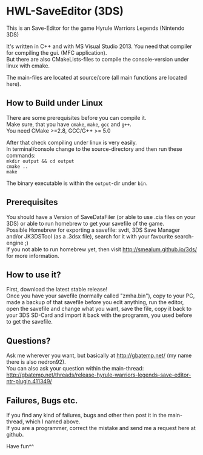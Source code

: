 # HWL-SaveEditor (3DS)
This is an Save-Editor for the game Hyrule Warriors Legends (Nintendo 3DS)

It's written in C++ and with MS Visual Studio 2013. You need that compiler for compiling the gui. (MFC application).  
But there are also CMakeLists-files to compile the console-version under linux with cmake.  

The main-files are located at source/core (all main functions are located here).  

## How to Build under Linux
There are some prerequisites before you can compile it.  
Make sure, that you have `cmake`, `make`, `gcc` and `g++`.  
You need CMake >=2.8, GCC/G++ >= 5.0  

After that check compiling under linux is very easily.  
In terminal/console change to the source-directory and then run these commands:  
`mkdir output && cd output`  
`cmake ..`  
`make`  

The binary executable is within the `output`-dir under `bin`.


## Prerequisites
You should have a Version of SaveDataFiler (or able to use .cia files on your 3DS) or able to run homebrew to get your savefile of the game.  
Possible Homebrew for exporting a savefile: svdt, 3DS Save Manager and/or JK3DSTool (as a .3dsx file), search for it with your favourite search-engine ;)  
If you not able to run homebrew yet, then visit http://smealum.github.io/3ds/ for more information.   

## How to use it? 
First, download the latest stable release!  
Once you have your savefile (normally called "zmha.bin"), copy to your PC, made a backup of that savefile before you edit   anything, run the editor, open the savefile and change what you want, save the file, copy it back to your 3DS SD-Card and   import it back with the programm, you used before to get the savefile.   

## Questions?
Ask me wherever you want, but basically at http://gbatemp.net/ (my name there is also nedron92).   
You can also ask your question within the main-thread:   
http://gbatemp.net/threads/release-hyrule-warriors-legends-save-editor-ntr-plugin.411349/

## Failures, Bugs etc.
If you find any kind of failures, bugs and other then post it in the main-thread, which I named above.   
If you are a programmer, correct the mistake and send me a request here at github.

Have fun^^
